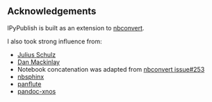 ## Acknowledgements

IPyPublish is built as an extension to [nbconvert](https://nbconvert.readthedocs.io).

I also took strong influence from:

- [Julius Schulz](http://blog.juliusschulz.de/blog/ultimate-ipython-notebook)
- [Dan Mackinlay](https://livingthing.danmackinlay.name/jupyter.html)
- Notebook concatenation was adapted from [nbconvert issue#253](https://github.com/jupyter/nbconvert/issues/253)
- [nbsphinx](https://nbsphinx.readthedocs.io)
- [panflute](http://scorreia.com/software/panflute/)
- [pandoc-xnos](https://github.com/tomduck/pandoc-xnos)
